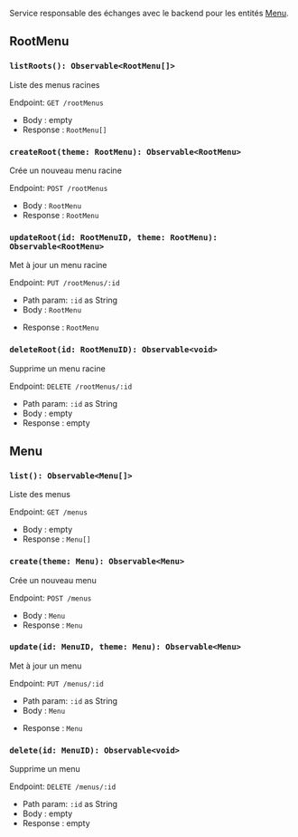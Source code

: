 Service responsable des échanges avec le backend pour les entités [Menu](/Interfaces/Menu).


## RootMenu

### `listRoots(): Observable<RootMenu[]>`

Liste des menus racines

Endpoint: `GET /rootMenus`

- Body : empty
- Response : `RootMenu[]`


### `createRoot(theme: RootMenu): Observable<RootMenu>`

Crée un nouveau menu racine

Endpoint: `POST /rootMenus`

- Body : `RootMenu`
- Response : `RootMenu`

### `updateRoot(id: RootMenuID, theme: RootMenu): Observable<RootMenu>`

Met à jour un menu racine

Endpoint: `PUT /rootMenus/:id`

- Path param: `:id` as String
- Body : `RootMenu`
* Response : `RootMenu`

### `deleteRoot(id: RootMenuID): Observable<void>`

Supprime un menu racine

Endpoint: `DELETE /rootMenus/:id`

- Path param: `:id` as String
- Body : empty
- Response : empty


## Menu

### `list(): Observable<Menu[]>`

Liste des menus

Endpoint: `GET /menus`

- Body : empty
- Response : `Menu[]`


### `create(theme: Menu): Observable<Menu>`

Crée un nouveau menu

Endpoint: `POST /menus`

- Body : `Menu`
- Response : `Menu`

### `update(id: MenuID, theme: Menu): Observable<Menu>`

Met à jour un menu

Endpoint: `PUT /menus/:id`

- Path param: `:id` as String
- Body : `Menu`
* Response : `Menu`

### `delete(id: MenuID): Observable<void>`

Supprime un menu

Endpoint: `DELETE /menus/:id`

- Path param: `:id` as String
- Body : empty
- Response : empty
